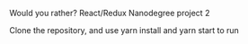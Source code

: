 Would you rather? React/Redux Nanodegree project 2

Clone the repository, and use yarn install and yarn start to run